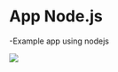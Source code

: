 # App Node.js
-Example app using nodejs

![](https://repository-images.githubusercontent.com/284848845/568ab200-d5d2-11ea-9423-838505cd1429)
